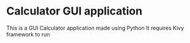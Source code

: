 # Calculator GUI application
This is a GUI Calculator application made using Python
It requires Kivy framework to run

